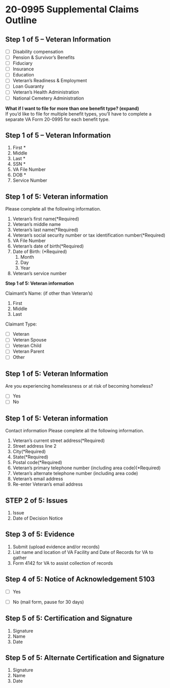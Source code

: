 # 20-0995 Supplemental Claims Outline


## Step 1 of 5 – Veteran Information
- [ ] Disability compensation
- [ ] Pension & Survivor’s Benefits
- [ ] Fiduciary
- [ ] Insurance
- [ ] Education
- [ ] Veteran’s Readiness & Employment
- [ ] Loan Guaranty
- [ ] Veteran’s Health Administration
- [ ] National Cemetery Administration

**What if I want to file for more than one benefit type? (expand)** \
If you’d like to file for multiple benefit types, you’ll have to complete a separate VA Form 20-0995 for each benefit type.

## Step 1 of 5 – Veteran Information
1. First *
2. Middle
3. Last *
4. SSN *
5. VA File Number
6. DOB *
7. Service Number

## Step 1 of 5: Veteran information
Please complete all the following information.

1. Veteran’s first name(*Required)
2. Veteran’s middle name
3. Veteran’s last name(*Required)
4. Veteran’s social security number or tax identification number(*Required)
5. VA File Number
6. Veteran’s date of birth(*Required)
7. Date of Birth: (*Required)
    1. Month	
    2. Day
    3. Year
8. Veteran’s service number

**Step 1 of 5: Veteran information**

Claimant’s Name: (if other than Veteran’s)
1. First
2. Middle
3. Last

Claimant Type:
- [ ] Veteran
- [ ] Veteran Spouse
- [ ] Veteran Child
- [ ] Veteran Parent
- [ ] Other

## Step 1 of 5: Veteran Information

Are you experiencing homelessness or at risk of becoming homeless?

- [ ] Yes
- [ ] No

## Step 1 of 5: Veteran information
Contact information
Please complete all the following information.

1. Veteran’s current street address(*Required)
2. Street address line 2
3. City(*Required)
4. State(*Required)
5. Postal code(*Required)
6. Veteran’s primary telephone number (including area code)(*Required)
7. Veteran’s alternate telephone number (including area code)
8. Veteran’s email address
9. Re-enter Veteran’s email address


## STEP 2 of 5: Issues
1. Issue
2. Date of Decision Notice

## Step 3 of 5: Evidence
1. Submit (upload evidence and/or records)
2. List name and location of VA Facility and Date of Records for VA to gather
3. Form 4142 for VA to assist collection of records


## Step 4 of 5: Notice of Acknowledgement 5103
- [ ] Yes
- [ ] No (mail form, pause for 30 days)


## Step 5 of 5: Certification and Signature
1. Signature
2. Name
3. Date


## Step 5 of 5: Alternate Certification and Signature
1. Signature
2. Name
3. Date
